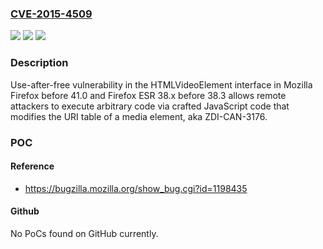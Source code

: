 ### [CVE-2015-4509](https://cve.mitre.org/cgi-bin/cvename.cgi?name=CVE-2015-4509)
![](https://img.shields.io/static/v1?label=Product&message=n%2Fa&color=blue)
![](https://img.shields.io/static/v1?label=Version&message=n%2Fa&color=blue)
![](https://img.shields.io/static/v1?label=Vulnerability&message=n%2Fa&color=brighgreen)

### Description

Use-after-free vulnerability in the HTMLVideoElement interface in Mozilla Firefox before 41.0 and Firefox ESR 38.x before 38.3 allows remote attackers to execute arbitrary code via crafted JavaScript code that modifies the URI table of a media element, aka ZDI-CAN-3176.

### POC

#### Reference
- https://bugzilla.mozilla.org/show_bug.cgi?id=1198435

#### Github
No PoCs found on GitHub currently.


